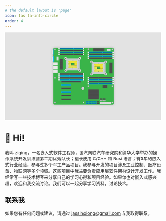 ```yaml
---
# the default layout is 'page'
icon: fas fa-info-circle
order: 4
---
```


![me img](/assets/img/favicons/background.webp)

# 👋 Hi!

我叫 ziqing，一名嵌入式软件工程师，国汽网联汽车研究院和清华大学举办的操作系统开发训练营第二期优秀队长；擅长使用 C/C++ 和 Rust 语言；有5年的嵌入式行业经验，参与过多个军工产品项目。我参与开发的项目涉及工业控制、医疗设备、物联网等多个领域。这些项目中我主要负责应用层软件架构设计开发工作。我经常写一些技术博客来分享自己的学习心得和项目经验。如果你也对嵌入式感兴趣，欢迎和我交流讨论。我们可以一起分享学习资料，讨论技术。 
## 联系我

如果您有任何问题或建议，请通过 jassimxiong@gmail.com 与我取得联系。